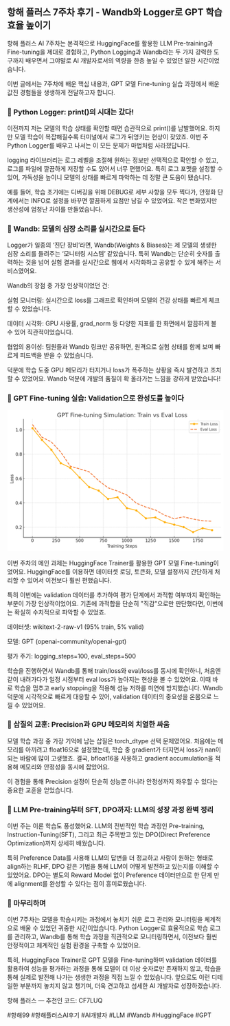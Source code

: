 ## 항해 플러스 7주차 후기 - Wandb와 Logger로 GPT 학습 효율 높이기

항해 플러스 AI 7주차는 본격적으로 HuggingFace를 활용한 LLM Pre-training과 Fine-tuning을 제대로 경험하고, Python Logging과 Wandb라는 두 가지 강력한 도구까지 배우면서 그야말로 AI 개발자로서의 역량을 한층 높일 수 있었던 알찬 시간이었습니다.

이번 글에서는 7주차에 배운 핵심 내용과, GPT 모델 Fine-tuning 실습 과정에서 배운 값진 경험들을 생생하게 전달하고자 합니다.

### 📌 Python Logger: print()의 시대는 갔다!

이전까지 저는 모델의 학습 상태를 확인할 때면 습관적으로 print()를 남발했어요. 하지만 모델 학습이 복잡해질수록 터미널에서 로그가 뒤엉키는 현상이 잦았죠. 이번 주 Python Logger를 배우고 나서는 이 모든 문제가 마법처럼 사라졌답니다.

logging 라이브러리는 로그 레벨을 조절해 원하는 정보만 선택적으로 확인할 수 있고, 로그를 파일에 깔끔하게 저장할 수도 있어서 너무 편했어요. 특히 로그 포맷을 설정할 수 있어, 가독성을 높이니 모델의 상태를 빠르게 파악하는 데 정말 큰 도움이 됐습니다.

예를 들어, 학습 초기에는 디버깅을 위해 DEBUG로 세부 사항을 모두 찍다가, 안정화 단계에서는 INFO로 설정을 바꾸면 깔끔하게 요점만 남길 수 있었어요. 작은 변화였지만 생산성에 엄청난 차이를 만들었습니다.

### 📌 Wandb: 모델의 심장 소리를 실시간으로 듣다

Logger가 일종의 ‘진단 장비’라면, Wandb(Weights & Biases)는 제 모델의 생생한 심장 소리를 들려주는 ‘모니터링 시스템’ 같았습니다. 특히 Wandb는 단순히 숫자를 출력하는 것을 넘어 실험 결과를 실시간으로 웹에서 시각화하고 공유할 수 있게 해주는 서비스였어요.

Wandb의 장점 중 가장 인상적이었던 건:

실험 모니터링: 실시간으로 loss를 그래프로 확인하며 모델의 건강 상태를 빠르게 체크할 수 있었습니다.

데이터 시각화: GPU 사용률, grad_norm 등 다양한 지표를 한 화면에서 깔끔하게 볼 수 있어 직관적이었습니다.

협업의 용이성: 팀원들과 Wandb 링크만 공유하면, 원격으로 실험 상태를 함께 보며 빠르게 피드백을 받을 수 있었습니다.

덕분에 학습 도중 GPU 메모리가 터지거나 loss가 폭주하는 상황을 즉시 발견하고 조치할 수 있었어요. Wandb 덕분에 개발의 품질이 확 올라가는 느낌을 강하게 받았습니다!

### 📌 GPT Fine-tuning 실습: Validation으로 완성도를 높이다
![train vs eval loss](img/week7-trainVsEvalLoss.png)

이번 주차의 메인 과제는 HuggingFace Trainer를 활용한 GPT 모델 Fine-tuning이었어요. HuggingFace를 이용하면 데이터셋 로딩, 토큰화, 모델 설정까지 간단하게 처리할 수 있어서 이전보다 훨씬 편했습니다.

특히 이번에는 validation 데이터를 추가하여 평가 단계에서 과적합 여부까지 확인하는 부분이 가장 인상적이었어요. 기존에 과적합을 단순히 "직감"으로만 판단했다면, 이번에는 확실히 수치적으로 파악할 수 있었죠.

데이터셋: wikitext-2-raw-v1 (95% train, 5% valid)

모델: GPT (openai-community/openai-gpt)

평가 주기: logging_steps=100, eval_steps=500

학습을 진행하면서 Wandb를 통해 train/loss와 eval/loss를 동시에 확인하니, 처음엔 같이 내려가다가 일정 시점부터 eval loss가 높아지는 현상을 볼 수 있었어요. 이때 바로 학습을 멈추고 early stopping을 적용해 성능 저하를 미연에 방지했습니다. Wandb 덕분에 시각적으로 빠르게 대응할 수 있어, validation 데이터의 중요성을 온몸으로 느낄 수 있었어요.

### 📌 삽질의 교훈: Precision과 GPU 메모리의 치열한 싸움

모델 학습 과정 중 가장 기억에 남는 삽질은 torch_dtype 선택 문제였어요. 처음에는 메모리를 아끼려고 float16으로 설정했는데, 학습 중 gradient가 터지면서 loss가 nan이 되는 바람에 많이 고생했죠. 결국, bfloat16을 사용하고 gradient accumulation을 적용해 메모리와 안정성을 동시에 잡았어요.

이 경험을 통해 Precision 설정이 단순히 성능뿐 아니라 안정성까지 좌우할 수 있다는 중요한 교훈을 얻었습니다.

### 📌 LLM Pre-training부터 SFT, DPO까지: LLM의 성장 과정 완벽 정리

이번 주는 이론 학습도 풍성했어요. LLM의 전반적인 학습 과정인 Pre-training, Instruction-Tuning(SFT), 그리고 최근 주목받고 있는 DPO(Direct Preference Optimization)까지 상세히 배웠습니다.

특히 Preference Data를 사용해 LLM의 답변을 더 정교하고 사람이 원하는 형태로 align하는 RLHF, DPO 같은 기법을 통해 LLM이 어떻게 발전하고 있는지를 이해할 수 있었어요. DPO는 별도의 Reward Model 없이 Preference 데이터만으로 한 단계 만에 alignment를 완성할 수 있다는 점이 흥미로웠습니다.

### 📌 마무리하며

이번 7주차는 모델을 학습시키는 과정에서 놓치기 쉬운 로그 관리와 모니터링을 체계적으로 배울 수 있었던 귀중한 시간이었습니다. Python Logger로 효율적으로 학습 로그를 관리하고, Wandb를 통해 학습 과정을 직관적으로 모니터링하면서, 이전보다 훨씬 안정적이고 체계적인 실험 환경을 구축할 수 있었어요.

특히, HuggingFace Trainer로 GPT 모델을 Fine-tuning하며 validation 데이터를 활용하여 성능을 평가하는 과정을 통해 모델이 더 이상 숫자로만 존재하지 않고, 학습을 통해 실제로 발전해 나가는 생생한 과정을 직접 느낄 수 있었습니다. 앞으로도 이런 디테일한 부분까지 놓치지 않고 챙기며, 더욱 견고하고 섬세한 AI 개발자로 성장하겠습니다.

항해 플러스 — 추천인 코드: CF7LUQ

#항해99 #항해플러스AI후기 #AI개발자 #LLM #Wandb #HuggingFace #GPT